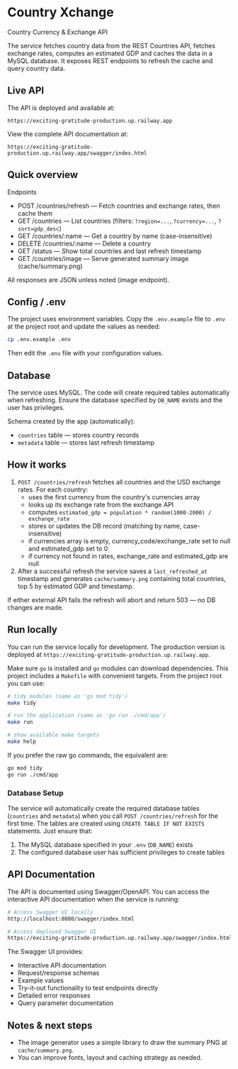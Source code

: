 # Country Xchange

Country Currency & Exchange API

The service fetches country data from the REST Countries API, fetches exchange rates, computes an estimated GDP and caches the data in a MySQL database. It exposes REST endpoints to refresh the cache and query country data.

## Live API
The API is deployed and available at:
```
https://exciting-gratitude-production.up.railway.app
```

View the complete API documentation at:
```
https://exciting-gratitude-production.up.railway.app/swagger/index.html
```

## Quick overview

Endpoints

- POST /countries/refresh — Fetch countries and exchange rates, then cache them
- GET /countries — List countries (filters: `?region=...`, `?currency=...`, `?sort=gdp_desc`)
- GET /countries/:name — Get a country by name (case-insensitive)
- DELETE /countries/:name — Delete a country
- GET /status — Show total countries and last refresh timestamp
- GET /countries/image — Serve generated summary image (cache/summary.png)

All responses are JSON unless noted (image endpoint).

## Config / .env

The project uses environment variables. Copy the `.env.example` file to `.env` at the project root and update the values as needed:

```bash
cp .env.example .env
```

Then edit the `.env` file with your configuration values.

## Database

The service uses MySQL. The code will create required tables automatically when refreshing. Ensure the database specified by `DB_NAME` exists and the user has privileges.

Schema created by the app (automatically):
- `countries` table — stores country records
- `metadata` table — stores last refresh timestamp

## How it works

1. `POST /countries/refresh` fetches all countries and the USD exchange rates. For each country:
   - uses the first currency from the country's currencies array
   - looks up its exchange rate from the exchange API
   - computes `estimated_gdp = population * random(1000-2000) / exchange_rate`
   - stores or updates the DB record (matching by name, case-insensitive)
   - if currencies array is empty, currency_code/exchange_rate set to null and estimated_gdp set to 0
   - if currency not found in rates, exchange_rate and estimated_gdp are null
2. After a successful refresh the service saves a `last_refreshed_at` timestamp and generates `cache/summary.png` containing total countries, top 5 by estimated GDP and timestamp.

If either external API fails the refresh will abort and return 503 — no DB changes are made.

## Run locally

You can run the service locally for development. The production version is deployed at `https://exciting-gratitude-production.up.railway.app`.

Make sure `go` is installed and `go` modules can download dependencies. This project includes a `Makefile` with convenient targets. From the project root you can use:

```bash
# tidy modules (same as 'go mod tidy')
make tidy

# run the application (same as 'go run ./cmd/app')
make run

# show available make targets
make help
```

If you prefer the raw go commands, the equivalent are:

```bash
go mod tidy
go run ./cmd/app
```

### Database Setup

The service will automatically create the required database tables (`countries` and `metadata`) when you call `POST /countries/refresh` for the first time. The tables are created using `CREATE TABLE IF NOT EXISTS` statements. Just ensure that:

1. The MySQL database specified in your `.env` (`DB_NAME`) exists
2. The configured database user has sufficient privileges to create tables

## API Documentation

The API is documented using Swagger/OpenAPI. You can access the interactive API documentation when the service is running:

```bash
# Access Swagger UI locally
http://localhost:8080/swagger/index.html

# Access deployed Swagger UI
https://exciting-gratitude-production.up.railway.app/swagger/index.html
```

The Swagger UI provides:
- Interactive API documentation
- Request/response schemas
- Example values
- Try-it-out functionality to test endpoints directly
- Detailed error responses
- Query parameter documentation

## Notes & next steps

- The image generator uses a simple library to draw the summary PNG at `cache/summary.png`.
- You can improve fonts, layout and caching strategy as needed.
